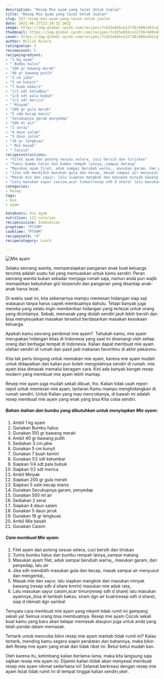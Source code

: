 ```yaml
---
description: "Resep Mie ayam yang lezat Untuk Jualan"
title: "Resep Mie ayam yang lezat Untuk Jualan"
slug: 557-resep-mie-ayam-yang-lezat-untuk-jualan
date: 2021-06-27T23:18:15.363Z
image: https://img-global.cpcdn.com/recipes/7cd25e65bce12730/680x482cq70/mie-ayam-foto-resep-utama.jpg
thumbnail: https://img-global.cpcdn.com/recipes/7cd25e65bce12730/680x482cq70/mie-ayam-foto-resep-utama.jpg
cover: https://img-global.cpcdn.com/recipes/7cd25e65bce12730/680x482cq70/mie-ayam-foto-resep-utama.jpg
author: Millie Rivera
ratingvalue: 5
reviewcount: 5
recipeingredient:
- "1 kg ayam"
- " Bumbu halus"
- "100 gr bawang merah"
- "40 gr bawang putih"
- "3 cm jahe"
- "5 cm kunyit"
- "7 buah kemiri"
- "1/2 sdt ketumbar"
- "1/4 sdt pala bubuk"
- "1/2 sdt merica"
- " Minyak"
- "200 gr gula merah"
- "5 sdm kecap manis"
- "Secukupnya garam penyedap"
- "500 ml air"
- "2 serai"
- "4 daun salam"
- "5 daun jeruk"
- "16 gr lengkuas"
- " Mie basah"
- " Caisim"
recipeinstructions:
- "Filet ayam dan potong sesuai selera, cuci bersih dan tiriskan"
- "Tumis bumbu halus dan bumbu rempah lainya,,sampai matang"
- "Masukan ayam filet, aduk sampai berubah warna,, masukan garam, dan penyedap, lalu air"
- "Jika sdh mendidih masukan gula dan kecap, masak sampai air menyusut dan mengental,,"
- "Masak mie dan sayur, lalu siapkan mangkok dan masukan minyak bawang (resep sdh d share kmrin) masukan mie aduk rata,."
- "Lalu masukan sayur caisim,acar timun(resep sdh d share) lalu masukan ayamnya,,bisa di tambah bakso, siram dgn air kuah(resep sdh d share), siap d nikmati dgn sambal"
categories:
- Resep
tags:
- mie
- ayam

katakunci: mie ayam 
nutrition: 111 calories
recipecuisine: Indonesian
preptime: "PT29M"
cooktime: "PT49M"
recipeyield: "4"
recipecategory: Lunch

---
```



![Mie ayam](https://img-global.cpcdn.com/recipes/7cd25e65bce12730/680x482cq70/mie-ayam-foto-resep-utama.jpg)

Selaku seorang wanita, mempersiapkan panganan enak buat keluarga tercinta adalah suatu hal yang memuaskan untuk kamu sendiri. Peran seorang  wanita bukan sekadar menjaga rumah saja, namun anda pun wajib memastikan kebutuhan gizi terpenuhi dan panganan yang disantap anak-anak harus lezat.

Di waktu  saat ini, kita sebenarnya mampu memesan hidangan siap saji walaupun tanpa harus capek membuatnya dahulu. Tetapi banyak juga mereka yang selalu ingin memberikan hidangan yang terlezat untuk orang yang dicintainya. Sebab, memasak yang diolah sendiri jauh lebih bersih dan bisa menyesuaikan masakan tersebut berdasarkan masakan kesukaan keluarga. 



Apakah kamu seorang penikmat mie ayam?. Tahukah kamu, mie ayam merupakan hidangan khas di Indonesia yang saat ini disenangi oleh setiap orang dari berbagai tempat di Indonesia. Kalian dapat membuat mie ayam olahan sendiri di rumah dan pasti jadi makanan favoritmu di akhir pekanmu.

Kita tak perlu bingung untuk memakan mie ayam, karena mie ayam mudah untuk didapatkan dan kalian pun boleh mengolahnya sendiri di rumah. mie ayam bisa dimasak memalui beragam cara. Kini ada banyak banget resep modern yang membuat mie ayam lebih mantap.

Resep mie ayam juga mudah sekali dibuat, lho. Kalian tidak usah repot-repot untuk memesan mie ayam, lantaran Kamu mampu menghidangkan di rumah sendiri. Untuk Kalian yang mau mencobanya, di bawah ini adalah resep membuat mie ayam yang enak yang bisa Kita coba sendiri.

<!--inarticleads1-->

##### Bahan-bahan dan bumbu yang dibutuhkan untuk menyiapkan Mie ayam:

1. Ambil 1 kg ayam
1. Gunakan  Bumbu halus:
1. Gunakan 100 gr bawang merah
1. Ambil 40 gr bawang putih
1. Sediakan 3 cm jahe
1. Gunakan 5 cm kunyit
1. Gunakan 7 buah kemiri
1. Gunakan 1/2 sdt ketumbar
1. Siapkan 1/4 sdt pala bubuk
1. Siapkan 1/2 sdt merica
1. Ambil  Minyak
1. Siapkan 200 gr gula merah
1. Siapkan 5 sdm kecap manis
1. Gunakan Secukupnya garam, penyedap
1. Gunakan 500 ml air
1. Sediakan 2 serai
1. Siapkan 4 daun salam
1. Gunakan 5 daun jeruk
1. Gunakan 16 gr lengkuas
1. Ambil  Mie basah
1. Gunakan  Caisim




<!--inarticleads2-->

##### Cara membuat Mie ayam:

1. Filet ayam dan potong sesuai selera, cuci bersih dan tiriskan
1. Tumis bumbu halus dan bumbu rempah lainya,,sampai matang
1. Masukan ayam filet, aduk sampai berubah warna,, masukan garam, dan penyedap, lalu air
1. Jika sdh mendidih masukan gula dan kecap, masak sampai air menyusut dan mengental,,
1. Masak mie dan sayur, lalu siapkan mangkok dan masukan minyak bawang (resep sdh d share kmrin) masukan mie aduk rata,.
1. Lalu masukan sayur caisim,acar timun(resep sdh d share) lalu masukan ayamnya,,bisa di tambah bakso, siram dgn air kuah(resep sdh d share), siap d nikmati dgn sambal




Ternyata cara membuat mie ayam yang nikamt tidak rumit ini gampang sekali ya! Semua orang bisa membuatnya. Resep mie ayam Cocok sekali buat kamu yang baru akan belajar memasak ataupun juga untuk anda yang telah pandai dalam memasak.

Tertarik untuk mencoba bikin resep mie ayam mantab tidak rumit ini? Kalau tertarik, mending kamu segera siapin peralatan dan bahannya, maka bikin deh Resep mie ayam yang enak dan tidak ribet ini. Betul-betul mudah kan. 

Oleh karena itu, ketimbang kalian berlama-lama, maka kita langsung saja sajikan resep mie ayam ini. Dijamin kalian tiidak akan menyesal membuat resep mie ayam nikmat sederhana ini! Selamat berkreasi dengan resep mie ayam lezat tidak rumit ini di tempat tinggal kalian sendiri,oke!.

